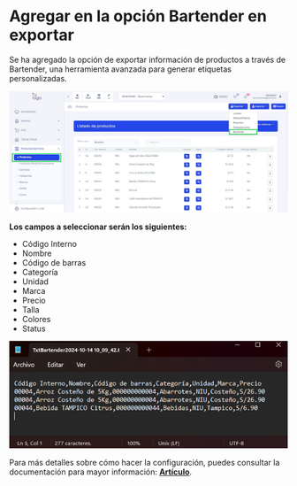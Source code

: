 # Agregar en la opción Bartender en exportar  

Se ha agregado la opción de exportar información de productos a través de Bartender, una herramienta avanzada para generar etiquetas personalizadas.


![image](img/Agregar_Bartender_1.jpg)  

**Los campos a seleccionar serán los siguientes:**  

* Código Interno  
* Nombre  
* Código de barras  
* Categoría  
* Unidad  
* Marca  
* Precio  
* Talla  
* Colores  
* Status  

![image](img/Agregar_Bartender_3.jpg)  



Para más detalles sobre cómo hacer la configuración, puedes consultar la documentación para mayor información: **[Artículo](https://fastura.github.io/documentacion/configuracion/Empresa-avanzado)**.